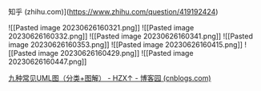  知乎 (zhihu.com)](https://www.zhihu.com/question/419192424)
 
![[Pasted image 20230626160321.png]]
![[Pasted image 20230626160332.png]]
![[Pasted image 20230626160341.png]]
![[Pasted image 20230626160353.png]]
![[Pasted image 20230626160415.png]]
![[Pasted image 20230626160429.png]]
![[Pasted image 20230626160447.png]]


[九种常见UML图（分类+图解） - HZX↑ - 博客园 (cnblogs.com)](https://www.cnblogs.com/hzxll/p/16190230.html)
